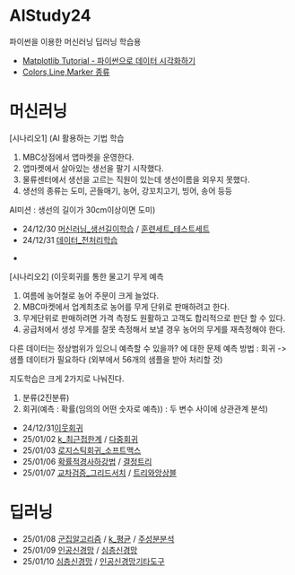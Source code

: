 # AIStudy24
파이썬을 이용한 머신러닝 딥러닝 학습용

* [Matplotlib Tutorial - 파이썬으로 데이터 시각화하기](https://wikidocs.net/book/5011)
* [Colors,Line,Marker 종류](https://github.com/dbsdlsdud/AIStudy24/blob/02a197cbe80d7f3d977c1a08809bc6e6e02330d8/Colors_Line_Marker.ipynb)

# 머신러닝

[시나리오1]
(AI 활용하는 기법 학습
 
1. MBC상점에서 앱마켓을 운영한다.
2. 앱마켓에서 살아있는 생선을 팔기 시작했다.
3. 물류센터에서 생선을 고르는 직원이 있는데 생선이름을 외우지 못했다.
4. 생선의 종류는 도미, 곤들매기, 농어, 강꼬치고기, 빙어, 송어 등등

AI미션 : 생선의 길이가 30cm이상이면 도미)

* 24/12/30 [머신러닝_생선길이학습](https://github.com/dbsdlsdud/AIStudy24/blob/master/%EB%A8%B8%EC%8B%A0%EB%9F%AC%EB%8B%9D_%EC%83%9D%EC%84%A0%EA%B8%B8%EC%9D%B4%ED%95%99%EC%8A%B5.ipynb) / [훈련세트_테스트세트](https://github.com/dbsdlsdud/AIStudy24/blob/9262a678ff1240c4201bc00dd0582792062504c4/%ED%9B%88%EB%A0%A8%EC%84%B8%ED%8A%B8_%ED%85%8C%EC%8A%A4%ED%8A%B8%EC%84%B8%ED%8A%B8.ipynb)
* 24/12/31 [데이터_전처리학습](https://github.com/dbsdlsdud/AIStudy24/blob/033ba5d90ad72371147e63f24dfedbe7f159082e/%EB%8D%B0%EC%9D%B4%ED%84%B0_%EC%A0%84%EC%B2%98%EB%A6%AC%ED%95%99%EC%8A%B5.ipynb)

-

[시나리오2]
(이웃회귀를 통한 물고기 무게 예측

1. 여름에 농어철로 농어 주문이 크게 늘었다.
2. MBC마켓에서 업계최초로 농어를 무게 단위로 판매하려고 한다.
3. 무게단위로 판매하려면 가격 측정도 원활하고 고객도 합리적으로 판단 할 수 있다.
4. 공급처에서 생성 무게를 잘못 측정해서 보낼 경우 농어의 무게를 재측정해야 한다.

다른 데이터는 정상범위가 있으니 예측할 수 있을까? 에 대한 문제
예측 방법 : 회귀 -> 샘플 데이터가 필요하다 (외부에서 56개의 샘플을 받아 처리할 것)

지도학습은 크게 2가지로 나눠진다.
1. 분류(2진분류)
2. 회귀(예측 : 확률(임의의 어떤 숫자로 예측)) : 두 변수 사이에 상관관계 분석)

* 24/12/31[이웃회귀](https://github.com/dbsdlsdud/AIStudy24/blob/033ba5d90ad72371147e63f24dfedbe7f159082e/%EC%9D%B4%EC%9B%83%ED%9A%8C%EA%B7%80.ipynb)
* 25/01/02 [k_최근접한계](https://github.com/dbsdlsdud/AIStudy24/blob/033ba5d90ad72371147e63f24dfedbe7f159082e/k_%EC%B5%9C%EA%B7%BC%EC%A0%91%ED%95%9C%EA%B3%84.ipynb) / [다중회귀](https://github.com/dbsdlsdud/AIStudy24/blob/033ba5d90ad72371147e63f24dfedbe7f159082e/%EB%8B%A4%EC%A4%91%ED%9A%8C%EA%B7%80.ipynb)
* 25/01/03 [로지스틱회귀_소프트맥스](https://github.com/dbsdlsdud/AIStudy24/blob/033ba5d90ad72371147e63f24dfedbe7f159082e/%EB%A1%9C%EC%A7%80%EC%8A%A4%ED%8B%B1%ED%9A%8C%EA%B7%80_%EC%86%8C%ED%94%84%ED%8A%B8%EB%A7%A5%EC%8A%A4.ipynb)
* 25/01/06 [확률적경사하강법](https://github.com/dbsdlsdud/AIStudy24/blob/033ba5d90ad72371147e63f24dfedbe7f159082e/%ED%99%95%EB%A5%A0%EC%A0%81%EA%B2%BD%EC%82%AC%ED%95%98%EA%B0%95%EB%B2%95.ipynb) / [결정트리](https://github.com/dbsdlsdud/AIStudy24/blob/033ba5d90ad72371147e63f24dfedbe7f159082e/%EA%B2%B0%EC%A0%95%ED%8A%B8%EB%A6%AC.ipynb)
* 25/01/07 [교차검증_그리드서치](https://github.com/dbsdlsdud/AIStudy24/blob/033ba5d90ad72371147e63f24dfedbe7f159082e/%EA%B5%90%EC%B0%A8%EA%B2%80%EC%A6%9D_%EA%B7%B8%EB%A6%AC%EB%93%9C%EC%84%9C%EC%B9%98.ipynb) / [트리와앙상블](https://github.com/dbsdlsdud/AIStudy24/blob/033ba5d90ad72371147e63f24dfedbe7f159082e/%ED%8A%B8%EB%A6%AC%EC%99%80%EC%95%99%EC%83%81%EB%B8%94.ipynb)

# 딥러닝

* 25/01/08 [군집알고리즘](https://github.com/dbsdlsdud/AIStudy24/blob/033ba5d90ad72371147e63f24dfedbe7f159082e/%EA%B5%B0%EC%A7%91%EC%95%8C%EA%B3%A0%EB%A6%AC%EC%A6%98.ipynb) / [k_평균](https://github.com/dbsdlsdud/AIStudy24/blob/033ba5d90ad72371147e63f24dfedbe7f159082e/k_%ED%8F%89%EA%B7%A0.ipynb) / [주성분분석](https://github.com/dbsdlsdud/AIStudy24/blob/033ba5d90ad72371147e63f24dfedbe7f159082e/%EC%A3%BC%EC%84%B1%EB%B6%84%EB%B6%84%EC%84%9D.ipynb)
* 25/01/09 [인공신경망](https://github.com/dbsdlsdud/AIStudy24/blob/033ba5d90ad72371147e63f24dfedbe7f159082e/%EC%9D%B8%EA%B3%B5%EC%8B%A0%EA%B2%BD%EB%A7%9D.ipynb) / [심층신경망](https://github.com/dbsdlsdud/AIStudy24/blob/033ba5d90ad72371147e63f24dfedbe7f159082e/%EC%8B%AC%EC%B8%B5%EC%8B%A0%EA%B2%BD%EB%A7%9D.ipynb)
* 25/01/10 [심층신경망](https://github.com/dbsdlsdud/AIStudy24/blob/033ba5d90ad72371147e63f24dfedbe7f159082e/%EC%8B%AC%EC%B8%B5%EC%8B%A0%EA%B2%BD%EB%A7%9D.ipynb) / [인공신경망기타도구](https://github.com/dbsdlsdud/AIStudy24/blob/033ba5d90ad72371147e63f24dfedbe7f159082e/%EC%9D%B8%EA%B3%B5%EC%8B%A0%EA%B2%BD%EB%A7%9D%EA%B8%B0%ED%83%80%EB%8F%84%EA%B5%AC.ipynb)

